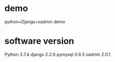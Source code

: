 # demo
python+Django+xadmin demo

# software version
Python 3.7.4
django 2.2.6
pymysql 0.9.3
xadmin 2.0.1
